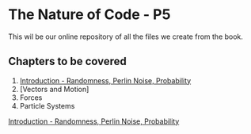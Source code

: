 # The Nature of Code - P5

This wil be our online repository of all the files we create from the book.

## Chapters to be covered
1. [Introduction - Randomness, Perlin Noise, Probability](http://www.google.com)
2. [Vectors and Motion]
3. Forces
4. Particle Systems

[Introduction - Randomness, Perlin Noise, Probability](http://www.google.com)
